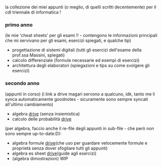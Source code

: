 la collezione dei miei appunti (o meglio, di quelli scritti decentemente) per il cdl triennale di informatica ! 

### primo anno
(le mie 'cheat sheets' per gli esami !! - contengono le informazioni principali che mi servivano per gli esami, esercizi spiegati, e qualche tip)

- progettazione di sistemi digitali (tutti gli esercizi dell'esame della prof.ssa Massini, spiegati)
- calcolo differenziale (formule necessarie ed esempi di esercizi)
- architettura degli elaboratori (spiegazioni e tips su come svolgere gli esercizi)

### secondo anno
(appunti in corso) (i link a drive magari servono a qualcuno, idk, tanto me li synca automaticamente goodnotes - sicuramente sono sempre syncati all'ultimo cambiamento)

- algebra [drive](https://drive.google.com/file/d/1KuGslbgLNU1U9rboeNKxsBptnqXS95rY/view?usp=sharing) (senza insiemistica)
- calcolo delle probabilità [drive](https://drive.google.com/file/d/1z5yY9wkeVek5W3LhSf8P8mh2xpbsMRAs/view?usp=sharing)

(per algebra, faccio anche il re-file degli appunti in sub-file - che però non sono sempre up-to-date:D):

- algebra formule [drive](https://drive.google.com/file/d/1kSHqjzirNeuWVRACjaXAZzN51CBvSmSw/view?usp=sharing)(che uso per guardare velocemente formule e proprietà senza dover sfogliare tutti gli appunti)
- algebra es sheet [drive](https://drive.google.com/file/d/10bc4-VZ2bqGsYHfavKYtBK0ApbsDXviP/view?usp=sharing)(guide agli esercizi)
- (algebra dimostrazioni) WIP
